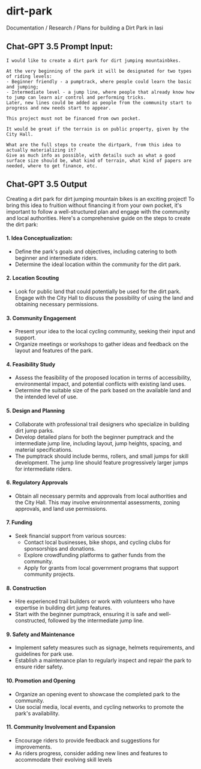 # dirt-park
Documentation / Research / Plans for building a Dirt Park in Iasi

## Chat-GPT 3.5 Prompt Input:
```
I would like to create a dirt park for dirt jumping mountainbkes.

At the very beginning of the park it will be designated for two types of riding levels:
- Beginner friendly - a pumptrack, where people could learn the basic and jumping;
- Intermediate level - a jump line, where people that already know how to jump can learn air control and performing tricks.
Later, new lines could be added as people from the community start to progress and new needs start to appear.

This project must not be financed from own pocket.

It would be great if the terrain is on public property, given by the City Hall.

What are the full steps to create the dirtpark, from this idea to actually materializing it?
Give as much info as possible, with details such as what a good surface size should be, what kind of terrain, what kind of papers are needed, where to get finance, etc.
```

## Chat-GPT 3.5 Output

Creating a dirt park for dirt jumping mountain bikes is an exciting project! To bring this idea to fruition without financing it from your own pocket, it's important to follow a well-structured plan and engage with the community and local authorities. Here's a comprehensive guide on the steps to create the dirt park:
#### 1. Idea Conceptualization:
* Define the park's goals and objectives, including catering to both beginner and intermediate riders.
* Determine the ideal location within the community for the dirt park.
#### 2. Location Scouting
* Look for public land that could potentially be used for the dirt park. Engage with the City Hall to discuss the possibility of using the land and obtaining necessary permissions.
#### 3. Community Engagement
* Present your idea to the local cycling community, seeking their input and support.
* Organize meetings or workshops to gather ideas and feedback on the layout and features of the park.
#### 4. Feasibility Study
* Assess the feasibility of the proposed location in terms of accessibility, environmental impact, and potential conflicts with existing land uses.
* Determine the suitable size of the park based on the available land and the intended level of use.
#### 5. Design and Planning
* Collaborate with professional trail designers who specialize in building dirt jump parks.
* Develop detailed plans for both the beginner pumptrack and the intermediate jump line, including layout, jump heights, spacing, and material specifications.
* The pumptrack should include berms, rollers, and small jumps for skill development. The jump line should feature progressively larger jumps for intermediate riders.
#### 6. Regulatory Approvals
* Obtain all necessary permits and approvals from local authorities and the City Hall. This may involve environmental assessments, zoning approvals, and land use permissions.
#### 7. Funding
* Seek financial support from various sources:
  - Contact local businesses, bike shops, and cycling clubs for sponsorships and donations.
  - Explore crowdfunding platforms to gather funds from the community.
  - Apply for grants from local government programs that support community projects.
#### 8. Construction
* Hire experienced trail builders or work with volunteers who have expertise in building dirt jump features.
* Start with the beginner pumptrack, ensuring it is safe and well-constructed, followed by the intermediate jump line.
#### 9. Safety and Maintenance
* Implement safety measures such as signage, helmets requirements, and guidelines for park use.
* Establish a maintenance plan to regularly inspect and repair the park to ensure rider safety.
#### 10. Promotion and Opening
* Organize an opening event to showcase the completed park to the community.
* Use social media, local events, and cycling networks to promote the park's availability.
#### 11. Community Involvement and Expansion
* Encourage riders to provide feedback and suggestions for improvements.
* As riders progress, consider adding new lines and features to accommodate their evolving skill levels
